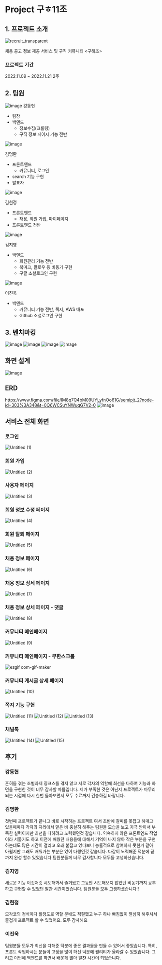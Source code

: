 # Project 구ㅎ11조
## 1. 프로젝트 소개
![recruit_transparent](https://user-images.githubusercontent.com/108647466/203455288-d11d6708-ddf3-4fef-91cc-f568f7e709d4.png)

채용 공고 정보 제공 서비스 및 구직 커뮤니티 <구해조>

### 프로젝트 기간
2022.11.09 ~ 2022.11.21 2주

## 2. 팀원
![image](https://user-images.githubusercontent.com/108647466/203455959-b54cdcd9-1d56-4d76-9546-9995b4527cc7.png)
강동현
- 팀장
- 백엔드
  - 정보수집(크롤링)
  - 구직 정보 페이지 기능 전반
  
![image](https://user-images.githubusercontent.com/108647466/203455909-7f6c46eb-a02e-4ed6-bf3c-e28869a9ffc5.png)

김명환
- 프론트엔드
  - 커뮤니티, 로그인
- search 기능 구현
- 발표자

![image](https://user-images.githubusercontent.com/108647466/203455934-8b0dfe91-74dd-42cb-a816-c96c5d517aa4.png)

김현정
- 프론트엔드
  - 채용, 회원 가입, 마이페이지
- 프론트엔드 전반

![image](https://user-images.githubusercontent.com/108647466/203456000-4dee07e0-bddc-4c17-ba6d-a35346b4b1b5.png)

김지영
- 백엔드
  - 회원관리 기능 전반
  - 북마크, 팔로우 등 비동기 구현
  - 구글 소셜로그인 구현
  
![image](https://user-images.githubusercontent.com/108647466/203455944-e9beb998-ec45-4dfd-acdb-061ce33108e0.png)

이진욱
- 백엔드
  - 커뮤니티 기능 전반, 쪽지, AWS 배포
  - Github 소셜로그인 구현

## 3. 벤치마킹
![image](https://user-images.githubusercontent.com/108647466/203455683-8137da0e-63bd-4da3-90ab-63183e1c4b21.png)
![image](https://user-images.githubusercontent.com/108647466/203455698-405fd88f-5672-421b-97b8-6c60ab82c117.png)
![image](https://user-images.githubusercontent.com/108647466/203455708-5329ea5f-c87c-4fbb-bf7f-dd0090fbd49a.png)
![image](https://user-images.githubusercontent.com/108647466/203455850-7bdabcc6-ad74-4151-a1df-fbc3b29bb6db.png)

## 화면 설계
![image](https://user-images.githubusercontent.com/108647466/203456808-edaecb67-a92b-4b81-9b9b-53142eec3835.png)
## ERD
https://www.figma.com/file/IM8q7Q4bM09UYLyfnOo61G/semipjt_2?node-id=303%3A348&t=0Q6WCSuYNWuqG7V2-0
![image](https://user-images.githubusercontent.com/108647466/203456905-26842475-6e24-4dae-89c1-7fec7def7f4b.png)

## 서비스 전체 화면
### 로그인
![Untitled (1)](https://user-images.githubusercontent.com/108647466/203453672-3e8bceb0-3c45-473c-91af-73f679a979c0.png)
### 회원 가입
![Untitled (2)](https://user-images.githubusercontent.com/108647466/203453687-f2b70ed7-0543-4a80-b095-10219654b7c2.png)
### 사용자 페이지
![Untitled (3)](https://user-images.githubusercontent.com/108647466/203453714-f8805223-89c0-4581-aa44-a2502d68820c.png)
### 회원 정보 수정 페이지
![Untitled (4)](https://user-images.githubusercontent.com/108647466/203453718-cf503f50-bc7a-4470-be8e-dcf84c610fc3.png)
### 회원 탈퇴 페이지
![Untitled (5)](https://user-images.githubusercontent.com/108647466/203453721-dabe6f2e-70c9-4a01-bdf9-d1783111057f.png)
### 채용 정보 페이지
![Untitled (6)](https://user-images.githubusercontent.com/108647466/203453727-b579f8c2-92f4-4da7-b2b5-6837f9fe248c.png)
### 채용 정보 상세 페이지
![Untitled (7)](https://user-images.githubusercontent.com/108647466/203453744-135dec7f-f348-4614-87c4-b9ec4a19fa65.png)
### 채용 정보 상세 페이지 - 댓글
![Untitled (8)](https://user-images.githubusercontent.com/108647466/203453748-08c4dcaf-18e4-41a7-9c06-68735756bb0e.png)
### 커뮤니티 메인페이지
![Untitled (9)](https://user-images.githubusercontent.com/108647466/203453756-8536a414-11a1-4c7d-a730-9ccc7422f785.png)
### 커뮤니티 메인페이지 - 무한스크롤
![ezgif com-gif-maker](https://user-images.githubusercontent.com/108647466/203453842-9fa336c0-72e2-423e-9ace-5fbae30fdc70.gif)
### 커뮤니티 게시글 상세 페이지
![Untitled (10)](https://user-images.githubusercontent.com/108647466/203453765-31572e2f-3575-47de-affb-801e734c47e5.png)
### 쪽지 기능 구현
![Untitled (11)](https://user-images.githubusercontent.com/108647466/203453768-91cd4960-c33f-459c-be7d-01175ddc28f0.png)
![Untitled (12)](https://user-images.githubusercontent.com/108647466/203453783-2ec0af3d-9c9e-4f27-b072-2b29722f3cf7.png)
![Untitled (13)](https://user-images.githubusercontent.com/108647466/203453788-3ea68558-3497-49b8-a0fa-a9797e8e7cd6.png)
### 채널톡
![Untitled (14)](https://user-images.githubusercontent.com/108647466/203453792-94151a29-215a-4a7a-befd-4d02ce67eff0.png)
![Untitled (15)](https://user-images.githubusercontent.com/108647466/203453798-daadb107-ac79-4a6d-851a-e6c734c2f3af.png)


## 후기

### 강동현

흔히들 겪는 조별과제 징크스를 겪지 않고 서로 각자의 역할에 최선을 다하여 기능과 화면을 구현한 것이 너무 감사할 따름입니다. 제가 부족한 것은 아닌지 프로젝트가 마무리되는 시점에 다시 한번 돌아보면서 모두 수료까지 건승하길 바랍니다.

### 김명환

첫번째 프로젝트가 끝나고 바로 시작하는 프로젝트 여서 초반에 갈피를 못잡고 헤매고 있을때마다 각자의 자리에서 맡은 바 충실히 해주는 팀원들 모습을 보고
자극 받아서 부족한 실력이지만 최선을 다하려고 노력했던것 같습니다. 익숙하지 않은 프론트엔드 작업이라 서툴기도 하고 이전에 배웠던 내용들에 대해서 기억이 나지 않아 작은 부분을 구현하는데도 많은 시간이 걸리고 오래 붙잡고 있다보니 능률적으로 참여하지 못한거 같아 아쉽지만 그래도 배워가는 부분은 있어 다행인것 같습니다.
다같이 노력해준 덕분에 끝까지 완성 할수 있었습니다 팀원분들께 너무 감사합니다
모두들 고생하셨습니다.

### 김지영

새로운 기능 이것저것 시도해봐서 즐거웠고
그동안 시도해보지 않았던 비동기까지 공부하고 구현할 수 있었던 알찬 시간이었습니다.
팀원분들 모두 고생하셨습니다!!

### 김현정

모각코의 정석이다 할정도로 역할
분배도 적절했고 누구 하나 빠짐없이
열심히 해주셔서 즐겁게 프로젝트
할 수 있었어요. 모두 감사해요

### 이진욱

팀원분들 모두가 최선을 다해준 덕분에 좋은 결과물을 만들 수 있어서 좋았습니다.
특히, 프론트 작업하시는 분들이 고생을 많이 하신 덕분에 퀄리티가 올라갈 수 있었습니다.
그리고 이번에 백엔드를 하면서 배운게 많아 알찬 시간이 되었습니다.
